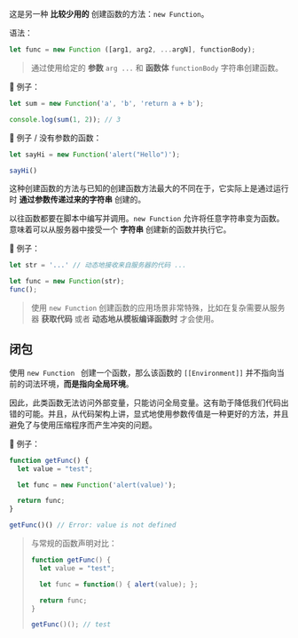 这是另一种 **比较少用的** 创建函数的方法：`new Function`。

语法：
```js
let func = new Function ([arg1, arg2, ...argN], functionBody);
```

> 通过使用给定的 **参数** `arg ...` 和 **函数体** `functionBody` 字符串创建函数。 



🌰 例子：
```js
let sum = new Function('a', 'b', 'return a + b');

console.log(sum(1, 2)); // 3
```



🌰 例子 / 没有参数的函数：

```js
let sayHi = new Function('alert("Hello")');

sayHi()
```



这种创建函数的方法与已知的创建函数方法最大的不同在于，它实际上是通过运行时 **通过参数传递过来的字符串** 创建的。

以往函数都要在脚本中编写并调用。`new Function` 允许将任意字符串变为函数。意味着可以从服务器中接受一个 **字符串** 创建新的函数并执行它。

🌰 例子：

```js
let str = '...' // 动态地接收来自服务器的代码 ...

let func = new Function(str);
func();
```

> 使用 `new Function` 创建函数的应用场景非常特殊，比如在复杂需要从服务器 **获取代码** 或者 **动态地从模板编译函数时** 才会使用。



## 闭包

使用 `new Function ` 创建一个函数，那么该函数的 `[[Environment]]` 并不指向当前的词法环境，**而是指向全局环境**。

因此，此类函数无法访问外部变量，只能访问全局变量。这有助于降低我们代码出错的可能。并且，从代码架构上讲，显式地使用参数传值是一种更好的方法，并且避免了与使用压缩程序而产生冲突的问题。

🌰 例子：
```js
function getFunc() {
  let value = "test";

  let func = new Function('alert(value)');

  return func;
}

getFunc()() // Error: value is not defined
```

> 与常规的函数声明对比：
> ```js
> function getFunc() {
>   let value = "test";
> 
>   let func = function() { alert(value); };
> 
>   return func;
> }
> 
> getFunc()(); // test
> ```



